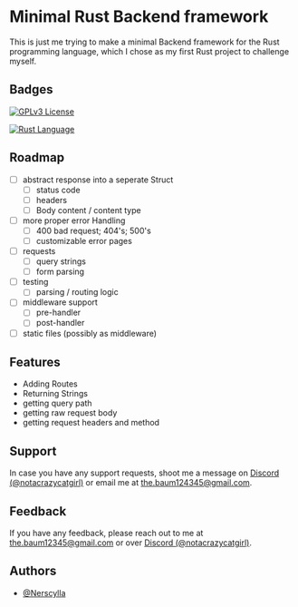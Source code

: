 
# Minimal Rust Backend framework

This is just me trying to make a minimal Backend framework for the Rust programming language, which I chose as my first Rust project to challenge myself.

## Badges

[![GPLv3 License](https://img.shields.io/badge/License-GPL_v3-red?style=for-the-badge&logo=GNU
)](https://opensource.org/license/gpl-3-0)

[![Rust Language](https://img.shields.io/badge/Language-Rust-red?style=for-the-badge&logo=Rust
)](https://www.rust-lang.org/)
## Roadmap

- [ ]  abstract response into a seperate Struct
    - [ ]  status code
    - [ ]  headers
    - [ ]  Body content / content type
- [ ]  more proper error Handling
    - [ ]  400 bad request; 404's; 500's
    - [ ]  customizable error pages
- [ ]  requests
    - [ ]  query strings
    - [ ]  form parsing
- [ ]  testing
    - [ ]  parsing / routing logic
- [ ]  middleware support
    - [ ]  pre-handler
    - [ ]  post-handler
- [ ]  static files (possibly as middleware)
## Features

- Adding Routes
- Returning Strings
- getting query path
- getting raw request body
- getting request headers and method


## Support

In case you have any support requests, shoot me a message on [Discord (@notacrazycatgirl)](https://discord.com/users/799599681280802848) or email me at the.baum124345@gmail.com.


## Feedback

If you have any feedback, please reach out to me at the.baum12345@gmail.com or over [Discord (@notacrazycatgirl)](https://discord.com/users/799599681280802848).

## Authors

- [@Nerscylla](https://github.com/Nerscylla)
